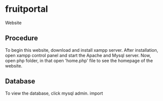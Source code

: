 # fruitportal
Website
## Procedure
To begin this website, download and install xampp server.
After installation, open xampp control panel and start the Apache and Mysql server.
Now, open php folder, in that open 'home.php' file to see the homepage of the website.
## Database
To view the database, click mysql admin.
import 
